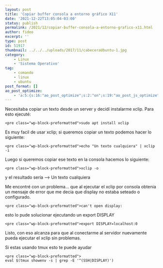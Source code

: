 ```yaml
---
layout: post
title: 'Copiar buffer consola a entorno gráfico X11'
date: '2021-12-22T13:05:04-03:00'
status: publish
permalink: /2021/12/copiar-buffer-consola-a-entorno-grafico-x11.html
author: fideo
excerpt: ''
type: post
id: 51917
thumbnail: ../../../uploads/2017/11/cabeceraUbuntu-1.jpg
category:
    - Linux
    - 'Sistema Operativo'
tag:
    - comando
    - linux
    - ubuntu
post_format: []
ao_post_optimize:
    - 'a:5:{s:16:"ao_post_optimize";s:2:"on";s:19:"ao_post_js_optimize";s:2:"on";s:20:"ao_post_css_optimize";s:2:"on";s:12:"ao_post_ccss";s:2:"on";s:16:"ao_post_lazyload";s:2:"on";}'
---
```

Necesitaba copiar un texto desde un server y decidí instalarme xclip. Para esto ejecuté:

```
<pre class="wp-block-preformatted">sudo apt install xclip
```

  
Es muy facil de usar xclip; si queremos copiar un texto podemos hacer lo siguiente:

```
<pre class="wp-block-preformatted">echo "Un texto cualquiera" | xclip -i
```

  
Luego si queremos copiar ese texto en la consola hacemos lo siguiente:

```
<pre class="wp-block-preformatted">xclip -o 
```

  
y el resultado sería –&gt; Un texto cualquiera

Me encontré con un problema… que al ejecutar el xclip por consola obtenia un mensaje de error que me decía que display no estaba seteado o configurado.

```
<pre class="wp-block-preformatted">can't open display:
```

  
esto lo pude solucionar ejecutando un export DISPLAY

```
<pre class="wp-block-preformatted">export DISPLAY=localhost:0
```

  
Listo, con eso alcanza para que al conectarme al servidor nuevamente pueda ejecutar el xclip sin problemas.

Si estas usando tmux esto te puede ayudar

```
<pre class="wp-block-preformatted">
eval $(tmux showenv -s | grep -E '^(SSH|DISPLAY)')
```
